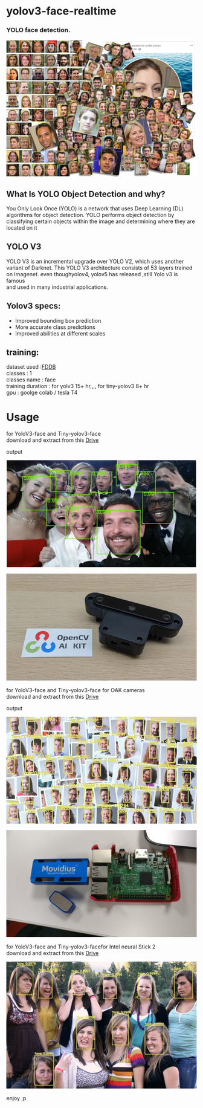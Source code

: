 # yolov3-face-realtime

### YOLO face detection.

 ![Alt text](demo/face-detection-results-1.jpg)



## What Is YOLO Object Detection and why?
  You Only Look Once (YOLO) is a network that uses Deep Learning (DL) algorithms for object detection. 
  YOLO performs object detection by classifying certain objects within the image and determining where they are located on it

## YOLO V3
   YOLO V3 is an incremental upgrade over YOLO V2, which uses another variant of Darknet. 
   This YOLO V3 architecture consists of 53 layers trained on Imagenet. even thoughyolov4, yolov5 has released ,still Yolo v3 is famous  
   and used in many industrial applications.

## Yolov3 specs:

 * Improved bounding box prediction
 * More accurate class predictions
 * Improved abilities at different scales

## training:

dataset used :[FDDB](http://vis-www.cs.umass.edu/fddb/) \
classes : 1\
classes name : face\
training duration : for yolv3  15+ hr,,,,  for tiny-yolov3 8+ hr\
gpu : goolge colab / tesla T4



# Usage



for YoloV3-face and Tiny-yolov3-face\
download and extract from this [Drive](https://drive.google.com/file/d/1FJLvxmPLqoGZnOU4rKTPEPvaG7vk6-Ui/view?usp=sharing)

output

![Alt text](demo/face-detection-results-3.png)



![Alt text](demo/1.jpg)

for YoloV3-face and Tiny-yolov3-face for OAK cameras\
download and extract from this [Drive](https://drive.google.com/file/d/16h0JsEe73dMYU75xGZHwGTmt1t1n-bW0/view?usp=sharing)

output


![Alt text](demo/face-detection-results.jpg)


![Alt text](demo/2.jpeg)

for YoloV3-face and Tiny-yolov3-facefor Intel neural Stick 2 \
download and extract from this [Drive](https://drive.google.com/file/d/1v4a_oL6ncsBB5upnmyQ_MFSPzHdWriT8/view?usp=sharing)

![Alt text](demo/face-detection-results-2.jpg)






enjoy ;p
